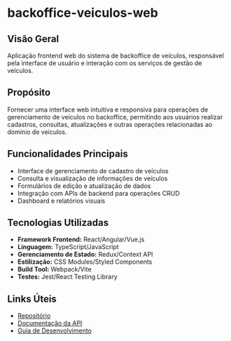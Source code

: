 # backoffice-veiculos-web

## Visão Geral

Aplicação frontend web do sistema de backoffice de veículos, responsável pela interface de usuário e interação com os serviços de gestão de veículos.

## Propósito

Fornecer uma interface web intuitiva e responsiva para operações de gerenciamento de veículos no backoffice, permitindo aos usuários realizar cadastros, consultas, atualizações e outras operações relacionadas ao domínio de veículos.

## Funcionalidades Principais

- Interface de gerenciamento de cadastro de veículos
- Consulta e visualização de informações de veículos
- Formulários de edição e atualização de dados
- Integração com APIs de backend para operações CRUD
- Dashboard e relatórios visuais

## Tecnologias Utilizadas

- **Framework Frontend:** React/Angular/Vue.js
- **Linguagem:** TypeScript/JavaScript
- **Gerenciamento de Estado:** Redux/Context API
- **Estilização:** CSS Modules/Styled Components
- **Build Tool:** Webpack/Vite
- **Testes:** Jest/React Testing Library

## Links Úteis

- [Repositório](https://github.com/emingues-xx/backoffice-veiculos-web.git)
- [Documentação da API](#)
- [Guia de Desenvolvimento](#)
